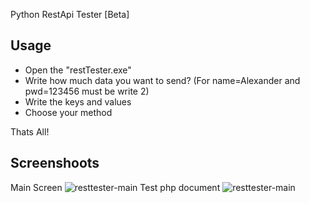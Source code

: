 Python RestApi Tester [Beta]

## Usage

- Open the "restTester.exe"
- Write how much data you want to send? (For name=Alexander and pwd=123456 must be write 2)
- Write the keys and values
- Choose your method

Thats All!

## Screenshoots
Main Screen
![resttester-main](https://github.com/uguranyum/py-resttester/blob/master/screenshoot/restTester-beta.png?raw=true)
Test php document
![resttester-main](https://github.com/uguranyum/py-resttester/blob/master/screenshoot/restphp.png?raw=true)



